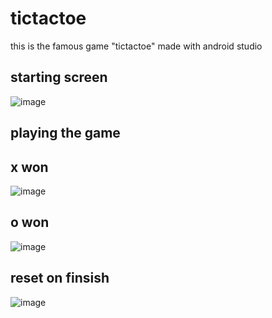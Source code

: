 # tictactoe
this is the famous game "tictactoe" made with android studio 


## starting screen 

![image](https://user-images.githubusercontent.com/83182202/156882129-08c42baf-9247-4e45-a82f-ffb5a50cf0d9.png)

## playing the game 

## x won 
![image](https://user-images.githubusercontent.com/83182202/156882086-b6770971-b40d-45d3-b631-93ab912a8f33.png)

## o won 
![image](https://user-images.githubusercontent.com/83182202/156882095-fe0e431e-b28b-4de3-b1ed-e12bf521d076.png)

## reset on finsish
![image](https://user-images.githubusercontent.com/83182202/156882099-dc13bb3e-16fa-4d4d-a7e5-968942795d54.png)
